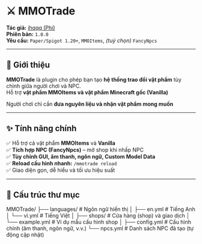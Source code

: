 # ⚔️ MMOTrade

**Tác giả:** [ihqqq (Phi)](https://facebook.com/ihqqq)  
**Phiên bản:** `1.0.0`  
**Yêu cầu:** `Paper/Spigot 1.20+`, `MMOItems`, *(tuỳ chọn)* `FancyNpcs`

---

## 🧩 Giới thiệu

**MMOTrade** là plugin cho phép bạn tạo **hệ thống trao đổi vật phẩm** tùy chỉnh giữa người chơi và NPC.  
Hỗ trợ **vật phẩm MMOItems và vật phẩm Minecraft gốc (Vanilla)**

Người chơi chỉ cần **đưa nguyên liệu và nhận vật phẩm mong muốn**

---

## ✨ Tính năng chính

✅ Hỗ trợ cả vật phẩm **MMOItems** và **Vanilla**   
✅ **Tích hợp NPC (FancyNpcs)** – mở shop khi nhấp NPC  
✅ **Tùy chỉnh GUI, âm thanh, ngôn ngữ, Custom Model Data**  
✅ **Reload cấu hình nhanh:** `/mmotrade reload`  
✅ Giao diện gọn, dễ hiểu và tối ưu hiệu suất  

---

## 📁 Cấu trúc thư mục

MMOTrade/
├── languages/              # Ngôn ngữ hiển thị
│   ├── en.yml              # Tiếng Anh
│   └── vi.yml              # Tiếng Việt
│
├── shops/                  # Cửa hàng (shop) và giao dịch
│   └── example.yml         # Ví dụ mẫu cấu hình shop
│
├── config.yml              # Cấu hình chính (âm thanh, ngôn ngữ, v.v.)
└── npcs.yml                # Danh sách NPC đã tạo (tự động cập nhật)





